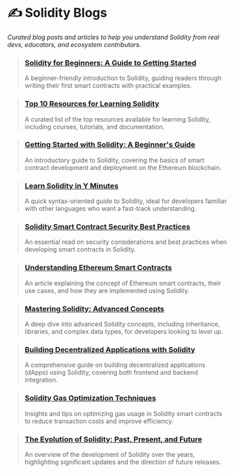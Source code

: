 # ✍️ Solidity Blogs  
_Curated blog posts and articles to help you understand Solidity from real devs, educators, and ecosystem contributors._

> ### [Solidity for Beginners: A Guide to Getting Started](https://www.dappuniversity.com/articles/solidity-tutorial)  
> A beginner-friendly introduction to Solidity, guiding readers through writing their first smart contracts with practical examples.

> ### [Top 10 Resources for Learning Solidity](https://medium.com/nerd-for-tech/top-10-resources-for-learning-solidity-70de3566ff0b)  
> A curated list of the top resources available for learning Solidity, including courses, tutorials, and documentation.

> ### [Getting Started with Solidity: A Beginner's Guide](https://www.risein.com/blog/beginners-guide-to-learning-solidity)  
> An introductory guide to Solidity, covering the basics of smart contract development and deployment on the Ethereum blockchain.

> ### [Learn Solidity in Y Minutes](https://learnxinyminutes.com/docs/solidity/)  
> A quick syntax-oriented guide to Solidity, ideal for developers familiar with other languages who want a fast-track understanding.

> ### [Solidity Smart Contract Security Best Practices]([https://consensys.github.io/smart-contract-best-practices/](https://consensysdiligence.github.io/smart-contract-best-practices/))  
> An essential read on security considerations and best practices when developing smart contracts in Solidity.

> ### [Understanding Ethereum Smart Contracts](https://www.coindesk.com/learn/ethereum-101/what-are-ethereum-smart-contracts)  
> An article explaining the concept of Ethereum smart contracts, their use cases, and how they are implemented using Solidity.

> ### [Mastering Solidity: Advanced Concepts](https://blog.chain.link/solidity-tutorial/)  
> A deep dive into advanced Solidity concepts, including inheritance, libraries, and complex data types, for developers looking to level up.

> ### [Building Decentralized Applications with Solidity](https://www.freecodecamp.org/news/learn-solidity-handbook/)  
> A comprehensive guide on building decentralized applications (dApps) using Solidity, covering both frontend and backend integration.

> ### [Solidity Gas Optimization Techniques](https://medium.com/coinmonks/solidity-gas-optimization-tips-8c7e8c3f3f0f)  
> Insights and tips on optimizing gas usage in Solidity smart contracts to reduce transaction costs and improve efficiency.

> ### [The Evolution of Solidity: Past, Present, and Future](https://blog.ethereum.org/2020/07/16/solidity-0.7.0/)  
> An overview of the development of Solidity over the years, highlighting significant updates and the direction of future releases.
